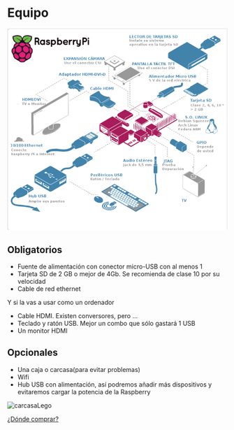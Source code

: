 # Equipo

![montajeCompleto](./imagenes/MontajeCompleto.png)

## Obligatorios

* Fuente de alimentación con conector micro-USB con al menos 1 
* Tarjeta SD de 2 GB  o mejor de 4Gb. Se recomienda de clase 10 por su velocidad
* Cable de red ethernet

Y si la vas a usar como un ordenador

* Cable HDMI. Existen conversores, pero ...
* Teclado y ratón USB. Mejor un combo que sólo gastará 1 USB
* Un monitor HDMI

## Opcionales

* Una caja o carcasa(para evitar problemas)
* Wifi
* Hub USB con alimentación, así podremos añadir más dispositivos y evitaremos cargar la potencia de la Raspberry

![carcasaLego](./carcasaLego.jpg)


[¿Dónde comprar?](./dondeyquecompar.md)